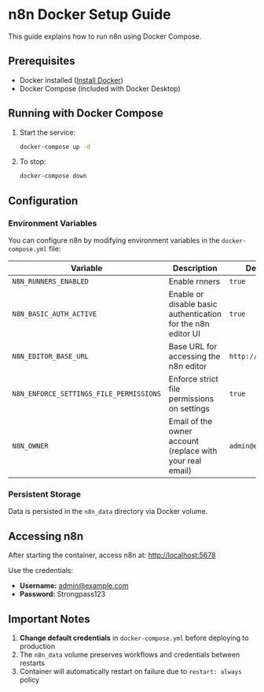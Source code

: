 # n8n Docker Setup Guide

This guide explains how to run n8n using Docker Compose.

## Prerequisites
- Docker installed ([Install Docker](https://docs.docker.com/get-docker/))
- Docker Compose (included with Docker Desktop)

## Running with Docker Compose

1. Start the service:
   ```bash
   docker-compose up -d
   ```

2. To stop:
   ```bash
   docker-compose down
   ```

## Configuration

### Environment Variables
You can configure n8n by modifying environment variables in the `docker-compose.yml` file:

| Variable | Description            | Default Value           |
|----------|------------------------|-------------------------|
| `N8N_RUNNERS_ENABLED` | Enable rnners          | `true`                  |
| `N8N_BASIC_AUTH_ACTIVE` | Enable or disable basic authentication for the n8n editor UI         | `true`                  |
| `N8N_EDITOR_BASE_URL` | Base URL for accessing the n8n editor         | `http://localhost:5678` |
| `N8N_ENFORCE_SETTINGS_FILE_PERMISSIONS` | Enforce strict file permissions on settings | `true`                  |
| `N8N_OWNER` | Email of the owner account (replace with your real email)    | `admin@example.com` |

### Persistent Storage
Data is persisted in the `n8n_data` directory via Docker volume.

## Accessing n8n
After starting the container, access n8n at:
[http://localhost:5678](http://localhost:5678)

Use the credentials:
- **Username:** admin@example.com
- **Password:** Strongpass123

## Important Notes
1. **Change default credentials** in `docker-compose.yml` before deploying to production
2. The `n8n_data` volume preserves workflows and credentials between restarts
3. Container will automatically restart on failure due to `restart: always` policy